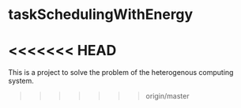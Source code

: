 taskSchedulingWithEnergy
========================
<<<<<<< HEAD
=======

This is a project to solve the problem of the heterogenous computing system.
>>>>>>> origin/master
